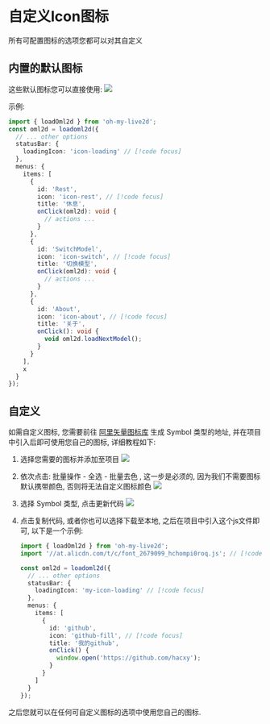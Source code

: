 # 自定义Icon图标

所有可配置图标的选项您都可以对其自定义

## 内置的默认图标

这些默认图标您可以直接使用: ![](https://loclink-1259720482.cos.ap-beijing.myqcloud.com/image/202403211826251.png)

示例:

```ts
import { loadOml2d } from 'oh-my-live2d';
const oml2d = loadoml2d({
  // ... other options
  statusBar: {
    loadingIcon: 'icon-loading' // [!code focus]
  },
  menus: {
    items: [
      {
        id: 'Rest',
        icon: 'icon-rest', // [!code focus]
        title: '休息',
        onClick(oml2d): void {
          // actions ...
        }
      },
      {
        id: 'SwitchModel',
        icon: 'icon-switch', // [!code focus]
        title: '切换模型',
        onClick(oml2d): void {
          // actions ...
        }
      },
      {
        id: 'About',
        icon: 'icon-about', // [!code focus]
        title: '关于',
        onClick(): void {
          void oml2d.loadNextModel();
        }
      }
    ],
    x
  }
});
```

## 自定义

如需自定义图标, 您需要前往 [阿里矢量图标库](https://www.iconfont.cn/) 生成 Symbol 类型的地址, 并在项目中引入后即可使用您自己的图标, 详细教程如下:

1. 选择您需要的图标并添加至项目
   ![](https://loclink-1259720482.cos.ap-beijing.myqcloud.com/image/202403212001644.png)

2. 依次点击: 批量操作 - 全选 - 批量去色 , 这一步是必须的, 因为我们不需要图标默认携带颜色, 否则将无法自定义图标颜色
   ![](https://loclink-1259720482.cos.ap-beijing.myqcloud.com/image/202403212008305.png)

3. 选择 Symbol 类型, 点击更新代码
   ![](https://loclink-1259720482.cos.ap-beijing.myqcloud.com/image/202403212011851.png)

4. 点击复制代码, 或者你也可以选择下载至本地, 之后在项目中引入这个js文件即可, 以下是一个示例:

   ```ts
   import { loadOml2d } from 'oh-my-live2d';
   import '//at.alicdn.com/t/c/font_2679099_hchompi0roq.js'; // [!code focus]

   const oml2d = loadoml2d({
     // ... other options
     statusBar: {
       loadingIcon: 'my-icon-loading' // [!code focus]
     },
     menus: {
       items: [
         {
           id: 'github',
           icon: 'github-fill', // [!code focus]
           title: '我的github',
           onClick() {
             window.open('https://github.com/hacxy');
           }
         }
       ]
     }
   });
   ```

之后您就可以在任何可自定义图标的选项中使用您自己的图标.
